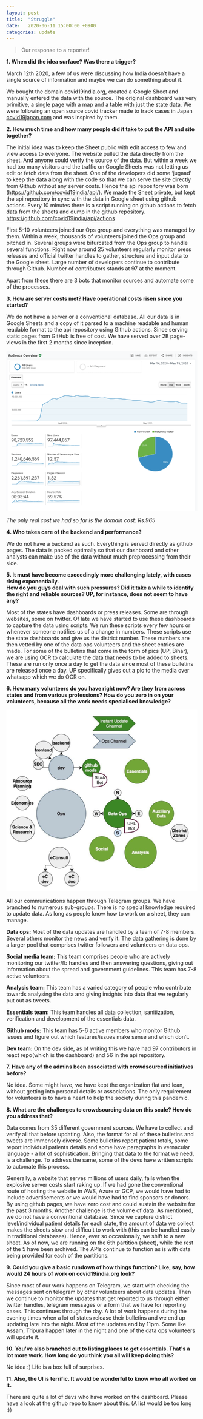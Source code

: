 ```yaml
---
layout: post
title:  "Struggle"
date:   2020-06-11 15:00:00 +0900
categories: update
---
```


> Our response to a reporter!

**1. When did the idea surface? Was there a trigger?**

March 12th 2020, a few of us were discussing how India doesn’t have a single source of information and maybe we can do something about it.

We bought the domain covid19india.org, created a Google Sheet and manually entered the data with the source. The original dashboard was very primitive, a single page with a map and a table with just the state data. We were following an open source covid tracker made to track cases in Japan [covid19japan.com](https://covid19japan.com/)  and was inspired by them. 

**2. How much time and how many people did it take to put the API and site together?**

The initial idea was to keep the Sheet public with edit access to few and view access to everyone. The website pulled the data directly from the sheet. And anyone could verify the source of the data.
But within a week we had too many visitors and the traffic on Google Sheets was not letting us edit or fetch data from the sheet. One of the developers did some ‘jugaad’ to keep the data along with the code so that we can serve the site directly from Github without any server costs. Hence the api repository was born (https://github.com/covid19india/api/). We made the Sheet private, but kept the api repository in sync with the data in Google sheet using github actions. Every 10 minutes there is a script running on github actions to fetch data from the sheets and dump in the github repository.
https://github.com/covid19india/api/actions 

First 5-10 volunteers joined our Ops group and everything was managed by them. Within a week, thousands of volunteers joined the Ops group and pitched in. Several groups were bifurcated from the Ops group to handle several functions. Right now around 25 volunteers regularly monitor press releases and official twitter handles to gather, structure and input data to the Google sheet.
Large number of developers continue to contribute through Github. Number of contributors stands at 97 at the moment.

Apart from these there are 3 bots that monitor sources and automate some of the processes.

**3. How are server costs met? Have operational costs risen since you started?**

We do not have a server or a conventional database. All our data is in Google Sheets and a copy of it parsed to a machine readable and human readable format to the api repository using Github actions. Since serving static pages from GitHub is free of cost. We have served over 2B page-views in the first 2 months since inception.

![Org](/assets/images/analytics.png)  

*The only real cost we had so far is the domain cost: Rs.965*


**4. Who takes care of the backend and performance?**

We do not have a backend as such. Everything is served directly as github pages. The data is packed optimally so that our dashboard and other analysts can make use of the data without much preprocessing from their side.


**5. It must have become exceedingly more challenging lately, with cases rising exponentially.**  
**How do you guys deal with such pressures? Did it take a while to identify the right and reliable sources? UP, for instance, does not seem to have any?**

Most of the states have dashboards or press releases. Some are through websites, some on twitter. Of late we have started to use these dashboards to capture the data using scripts. We run these scripts every few hours or whenever someone notifies us of a change in numbers. These scripts use the state dashboards and give us the district number. These numbers are then vetted by one of the data ops volunteers and the sheet entries are made. 
For some of the bulletins that come in the form of pics (UP, Bihar), we are using OCR to calculate the data that needs to be added to sheets. These are run only once a day to get the data since most of these bulletins are released once a day. UP specifically gives out a pic to the media over whatsapp which we do OCR on.


**6. How many volunteers do you have right now? Are they from across states and from various professions? How do you zero in on your volunteers, because all the work needs specialised knowledge?**

![Org](/assets/images/org_chart.jpg)  

All our communications happen through Telegram groups. We have branched to numerous sub-groups. There is no special knowledge required to update data. As long as people know how to work on a sheet, they can manage. 

**Data ops:** Most of the data updates are handled by a team of 7-8 members. Several others monitor the news and verify it. The data gathering is done by a larger pool that comprises twitter followers and volunteers on data ops. 

**Social media team:** This team comprises people who are actively monitoring our twitter/fb handles and then answering questions, giving out information about the spread and government guidelines. This team has 7-8 active volunteers.

**Analysis team:** This team has a varied category of people who contribute towards analysing the data and giving insights into data that we regularly put out as tweets. 

**Essentials team:** This team handles all data collection, sanitization, verification and development of the essentials data.

**Github mods:** This team has 5-6 active members who monitor Github issues and figure out which features/issues make sense and which don’t.

**Dev team:** On the dev side, as of writing this we have had 97 contributors in react repo(which is the dashboard) and 56 in the api repository.


**7. Have any of the admins been associated with crowdsourced initiatives before?**

No idea. Some might have, we have kept the organization flat and lean, without getting into personal details or associations. The only requirement for volunteers is to have a heart to help the society during this pandemic.

**8. What are the challenges to crowdsourcing data on this scale? How do you address that?**

Data comes from 35 different government sources. We have to collect and verify all that before updating. Also, the format for all of these bulletins and tweets are immensely diverse. Some bulletins report patient totals, some report individual patients details and some have paragraphs in vernacular language - a lot of sophistication. Bringing that data to the format we need, is a challenge. To address the same, some of the devs have written scripts to automate this process.

Generally, a website that serves millions of users daily, fails when the explosive server costs start raking up. If we had gone the conventional route of hosting the website in AWS, Azure or GCP, we would have had to include advertisements or we would have had to find sponsors or donors. By using github pages, we have zero cost and could sustain the website for the past 3 months. 
Another challenge is the volume of data. As mentioned, we do not have a conventional database. Since we capture district level/individual patient details for each state, the amount of data we collect makes the sheets slow and difficult to work with (this can be handled easily in traditional databases). Hence, ever so occasionally, we shift to a new sheet. As of now, we are running on the 6th partition (sheet), while the rest of the 5 have been archived. The APIs continue to function as is with data being provided for each of the partitions. 


**9. Could you give a basic rundown of how things function? Like, say, how would 24 hours of work on covid19india.org look?**

Since most of our work happens on Telegram, we start with checking the messages sent on telegram by other volunteers about data updates. Then we continue to monitor the updates that get reported to us through either twitter handles, telegram messages or a form that we have for reporting cases. This continues through the day. A lot of work happens during the evening times when a lot of states release their bulletins and we end up updating late into the night. Most of the updates end by 11pm. Some like Assam, Tripura happen later in the night and one of the data ops volunteers will update it. 

**10. You've also branched out to listing places to get essentials. That's a lot more work. How long do you think you all will keep doing this?**

No idea :) Life is a box full of surprises.

**11. Also, the UI is terrific. It would be wonderful to know who all worked on it.**  

There are quite a lot of devs who have worked on the dashboard. Please have a look at the github repo to know about this. (A list would be too long :))

